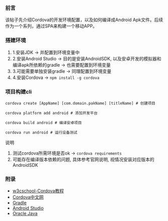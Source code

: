 ### 前言

该帖子先介绍Cordova的开发环境配置，以及如何编译成Android Apk文件。后续作为一个系列，通过SPA来构建一个移动APP。

### 搭建环境

1. 1.安装JDK -> 并配置到环境变量中
2. 2.安装Android Studio -> 目的是安装AndroidSDK, 以及安卓开发的模拟器和编译apk所依赖的gradle -> 也需要配置到环境变量
3. 3.可能需要单独安装gradle -> 同理配置到环境变量
4. 4.安装Cordova -> `npm install -g cordova`


### 项目构建cli

```
cordova create [AppName] [com.domain.pakName] [titleName] # 创建项目

cordova platform add android # 添加开发平台

cordova build android # 编译安卓项目

cordova run android # 运行设备测试
```

说明

1. 测试cordova所需环境是否ok -> ```cordova requirements```
2. 可能存在编译版本依赖的问题, 具体参考官网说明, 视情况安装对应版本的AndroidSDK


### 附录

* [w3cschool-Cordova教程](https://www.w3cschool.cn/cordova/cordova_overview.html)
* [Cordova中文网](http://cordova.axuer.com)
* [Gradle](https://services.gradle.org/distributions/)
* [Android Studio](http://www.android-studio.org/)
* [Oracle Java](http://www.oracle.com/technetwork/java/javase/downloads/index.html)
